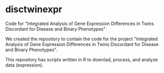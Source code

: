 # disctwinexpr
Code for "Integrated Analysis of Gene Expression Differences in Twins Discordant for Disease and Binary Phenotypes"

We created the repository to contain the code for the project "Integrated Analysis of Gene Expression Differences in Twins Discordant for Disease and Binary Phenotypes".
  
This repository has scripts written in R to downlad, process, and analyze data (expression).

